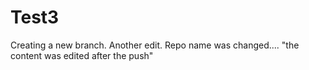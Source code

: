 # Test3
Creating a new branch.
Another edit.
Repo name was changed.... "the content was edited after the push"

